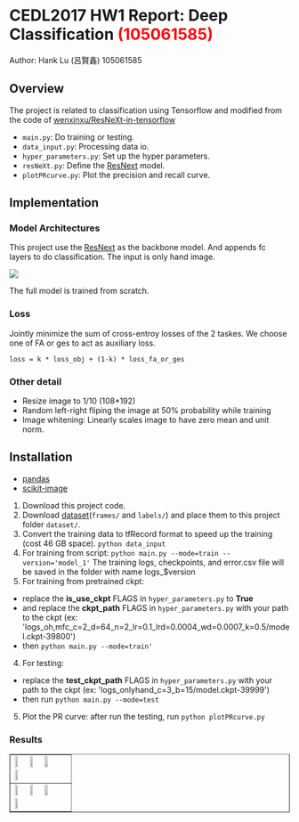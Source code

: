 # CEDL2017 HW1 Report: Deep Classification <span style="color:red">(105061585)</span>
Author: Hank Lu (呂賢鑫) 105061585

## Overview
The project is related to classification using Tensorflow and modified from the code of [wenxinxu/ResNeXt-in-tensorflow](https://github.com/wenxinxu/ResNeXt-in-tensorflow)
- `main.py`: Do training or testing.
- `data_input.py`: Processing data io.
- `hyper_parameters.py`: Set up the hyper parameters.
- `resNeXt.py`: Define the [ResNext](https://arxiv.org/pdf/1611.05431.pdf) model.
- `plotPRcurve.py`: Plot the precision and recall curve.

## Implementation
### Model Architectures
This project use the [ResNext](https://arxiv.org/pdf/1611.05431.pdf) as the backbone model.
And appends fc layers to do classification. The input is only hand image.

![](https://github.com/x7177214/homework1-1/blob/oh%2Cmfc%2Cobj%2Bges/results/arch.png)

The full model is trained from scratch.
### Loss
Jointly minimize the sum of cross-entroy losses of the 2 taskes.
We choose one of FA or ges to act as auxiliary loss.
```
loss = k * loss_obj + (1-k) * loss_fa_or_ges
```
### Other detail
* Resize image to 1/10 (108*192)
* Random left-right fliping the image at 50% probability while training 
* Image whitening: Linearly scales image to have zero mean and unit norm.


## Installation
* [pandas](http://pandas.pydata.org/)
* [scikit-image](http://scikit-image.org/docs/dev/install.html)

1. Download this project code.
2. Download [dataset](https://drive.google.com/drive/folders/0BwCy2boZhfdBdXdFWnEtNWJYRzQ)(`frames/` and `labels/`) and place them to this project folder `dataset/`.
3. Convert the training data to tfRecord format to speed up the training (cost 46 GB space). `python data_input`
4. For training from script: `python main.py --mode=train --version='model_1'` The training logs, checkpoints, and error.csv file will be saved in the folder with name logs_$version
4. For training from pretrained ckpt: 
* replace the **is_use_ckpt** FLAGS in `hyper_parameters.py` to **True**
* and replace the **ckpt_path** FLAGS in `hyper_parameters.py` with your path to the ckpt (ex: 'logs_oh,mfc_c=2_d=64_n=2_lr=0.1_lrd=0.0004_wd=0.0007_k=0.5/model.ckpt-39800')
* then `python main.py --mode=train'` 
4. For testing: 
* replace the **test_ckpt_path** FLAGS in `hyper_parameters.py` with your path to the ckpt (ex: 'logs_onlyhand_c=3_b=15/model.ckpt-39999')
* then run `python main.py --mode=test`
5. Plot the PR curve: after run the testing, run `python plotPRcurve.py`


### Results

<table border=1>
<tr>
<td>
<img src="placeholder.jpg" width="24%"/>
<img src="placeholder.jpg"  width="24%"/>
<img src="placeholder.jpg" width="24%"/>
<img src="placeholder.jpg" width="24%"/>
</td>
</tr>

<tr>
<td>
<img src="placeholder.jpg" width="24%"/>
<img src="placeholder.jpg"  width="24%"/>
<img src="placeholder.jpg" width="24%"/>
<img src="placeholder.jpg" width="24%"/>
</td>
</tr>

</table>


